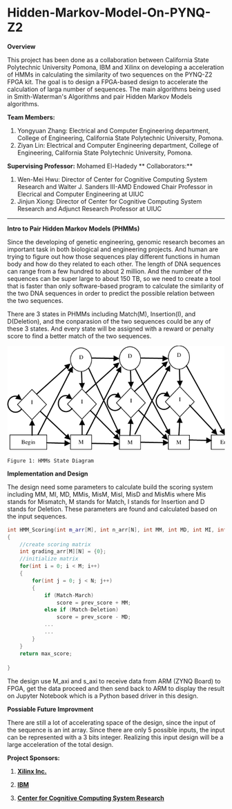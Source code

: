 # Hidden-Markov-Model-On-PYNQ-Z2
**Overview**

This project has been done as a collaboration between California State Polytechnic University Pomona, IBM and Xilinx on developing a acceleration of HMMs in calculating the similarity of two sequences on the PYNQ-Z2 FPGA kit. The goal is to design a FPGA-based design to accelerate the calculation of larga number of sequences. The main algorithms being used in Smith-Waterman's Algorithms and pair Hidden Markov Models algorithms.

**Team Members:**
1. Yongyuan Zhang: Electrical and Computer Engineering department, College of Engineering, California State Polytechnic University, Pomona. 
2. Ziyan Lin: Electrical and Computer Engineering department, College of Engineering, California State Polytechnic University, Pomona. 

**Supervising Professor:** Mohamed El-Hadedy 
** Collaborators:**
1. Wen-Mei Hwu:  Director of Center for Cognitive Computing System Research and Walter J. Sanders III-AMD Endowed Chair Professor in Elecrical and Computer Engineering at UIUC 
2. Jinjun Xiong: Director of Center for Cognitive Computing System Research and Adjunct Research Professor at UIUC  

--------------------------------------

**Intro to Pair Hidden Markov Models (PHMMs)**

Since the developing of genetic engineering, genomic research becomes an important task in both biological and engineering projects. And human are trying to figure out how those sequences play different functions in human body and how do they related to each other. The length of DNA sequences can range from a few hundred to about 2 million. And the number of the sequences can be super large to about 150 TB, so we need to create a tool that is faster than only software-based program to calculate the similarity of the two DNA sequences in order to predict the possible relation between the two sequences.

There are 3 states in PHMMs including Match(M), Insertion(I), and D(Deletion), and the conparasion of the two sequences could be any of these 3 states. And every state will be assigned with a reward or penalty score to find a better match of the two sequences.

<p align="center">
<img src="https://github.com/Reconfigurable-Computing-CalPoly-Pomona/Hidden-Markov-Model-On-PYNQ-Z2/blob/master/Images/The-Structure-of-a-Profile-HMM-The-bottom-lines-of-states-are-called-the-match-M.png" >

	Figure 1: HMMs State Diagram
</p>

**Implementation and Design**

The design need some parameters to calculate build the scoring system including MM, MI, MD, MMis, MisM, MisI, MisD and MisMis where Mis stands for Mismatch, M stands for Match, I stands for Insertion and D stands for Deletion. These parameters are found and calculated based on the input sequences.
```cpp
int HMM_Scoring(int m_arr[M], int n_arr[N], int MM, int MD, int MI, int MMis, int MisI, int MisD, int MisMis, int MisM)
{
	//create scoring matrix
	int grading_arr[M][N] = {0};
	//initialize matrix
	for(int i = 0; i < M; i++)
	{
		for(int j = 0; j < N; j++)
		{
			if (Match-March)
				score = prev_score + MM;
			else if (Match-Deletion)
				score = prev_score - MD;
			...
			...
		}
	}
	return max_score;
	
}

```

The design use M_axi and s_axi to receive data from ARM (ZYNQ Board) to FPGA, get the data proceed and then send back to ARM to display the result on Jupyter Notebook which is a Python based driver in this design.

**Possiable Future Improvment**

There are still a lot of accelerating space of the design, since the input of the sequence is an int array. Since there are only 5 possible inputs, the input can be represented with a 3 bits integer. Realizing this input design will be a large acceleration of the total design.

**Project Sponsors:**

1. **[Xilinx Inc.](https://www.xilinx.com/)**

2. **[IBM](https://www.ibm.com/us-en/)** 

3. **[Center for Cognitive Computing System Research](https://www.c3sr.com/)**
